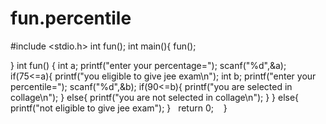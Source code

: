 # fun.percentile
#include <stdio.h>
int fun();
int main(){
   fun();
 
}
int fun() {
   int a;
   printf("enter your percentage=");
   scanf("%d",&a);
   if(75<=a){
       printf("you eligible to give jee exam\n");
       int b;
        printf("enter your percentile=");
        scanf("%d",&b);
        if(90<=b){
            printf("you are selected in collage\n");
        }
        else{
              printf("you are not selected in collage\n");
        }
    }
    else{
        printf("not eligible to give jee exam");
    }
    return 0;
   }
